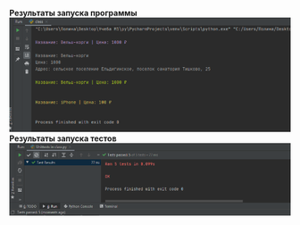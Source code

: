 **Результаты запуска программы**  
![Иллюстрация к проекту](https://github.com/polinanov/python_homework/blob/master/lab5_class/res_prog5.PNG)  
**Результаты запуска тестов**  
![Иллюстрация к проекту](https://github.com/polinanov/python_homework/blob/master/lab5_class/res_test5.PNG)
